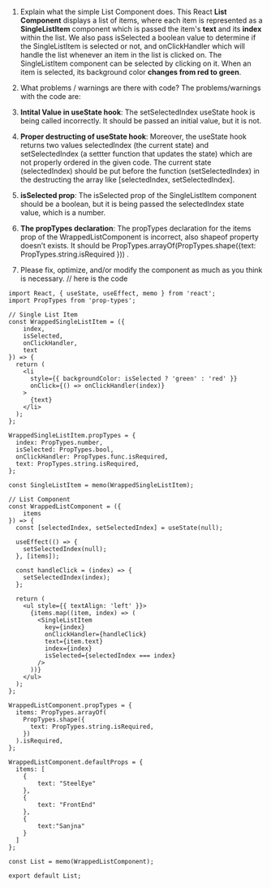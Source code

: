 1. Explain what the simple List Component does.
This React **List Component** displays a list of items, where each item is represented as a **SingleListItem** component which is passed the item's **text** and its **index** within the list. We also pass isSelected a boolean value to determine if the SingleListItem is selected or not, and onClickHandler which will handle the list whenever an item in the list is clicked on. 
 The SingleListItem component can be selected by clicking on it. When an item is selected, its background color **changes from red to green**.

2. What problems / warnings are there with code?
The problems/warnings with the code are:
1.	**Intital Value in useState hook**: The setSelectedIndex useState hook is being called incorrectly. It should be passed an initial value, but it is not.
2.	**Proper destructing of useState hook**: Moreover, the useState hook returns two values selectedIndex (the current state) and setSelectedIndex (a settter function that updates the state) which are not properly ordered in the given code. The current state (selectedIndex) should be put before the function (setSelectedIndex) in the destructing the array like [selectedIndex, setSelectedIndex]. 
3.	**isSelected prop**: The isSelected prop of the SingleListItem component should be a boolean, but it is being passed the selectedIndex state value, which is a number.
4.	**The propTypes declaration**: The propTypes declaration for the items prop of the WrappedListComponent is incorrect, also shapeof property doesn’t exists. It should be PropTypes.arrayOf(PropTypes.shape({text: PropTypes.string.isRequired })) .

3. Please fix, optimize, and/or modify the component as much as you think is necessary.
// here is the code

```
import React, { useState, useEffect, memo } from 'react';
import PropTypes from 'prop-types';

// Single List Item
const WrappedSingleListItem = ({
    index,
    isSelected,
    onClickHandler,
    text
}) => {
  return (
    <li
      style={{ backgroundColor: isSelected ? 'green' : 'red' }}
      onClick={() => onClickHandler(index)}
    >
      {text}
    </li>
  );
};

WrappedSingleListItem.propTypes = {
  index: PropTypes.number,
  isSelected: PropTypes.bool,
  onClickHandler: PropTypes.func.isRequired,
  text: PropTypes.string.isRequired,
};

const SingleListItem = memo(WrappedSingleListItem);

// List Component
const WrappedListComponent = ({ 
    items
}) => {
  const [selectedIndex, setSelectedIndex] = useState(null);

  useEffect(() => {
    setSelectedIndex(null);
  }, [items]);

  const handleClick = (index) => {
    setSelectedIndex(index);
  };

  return (
    <ul style={{ textAlign: 'left' }}>
      {items.map((item, index) => (
        <SingleListItem
          key={index}
          onClickHandler={handleClick}
          text={item.text}
          index={index}
          isSelected={selectedIndex === index}
        />
      ))}
    </ul>
  );
};

WrappedListComponent.propTypes = {
  items: PropTypes.arrayOf(
    PropTypes.shape({
      text: PropTypes.string.isRequired,
    })
  ).isRequired,
};

WrappedListComponent.defaultProps = {
  items: [
    {
        text: "SteelEye"
    },
    {
        text: "FrontEnd"
    },
    {
        text:"Sanjna"
    }
  ]
};

const List = memo(WrappedListComponent);

export default List;
